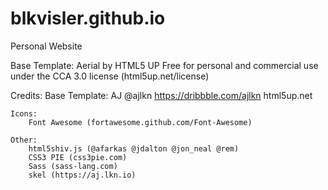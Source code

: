 # blkvisler.github.io
Personal Website


Base Template: Aerial by HTML5 UP
Free for personal and commercial use under the CCA 3.0 license (html5up.net/license)

Credits:
	Base Template:
		AJ @ajlkn
		https://dribbble.com/ajlkn
		html5up.net 
		
	Icons:
		Font Awesome (fortawesome.github.com/Font-Awesome)

	Other:
		html5shiv.js (@afarkas @jdalton @jon_neal @rem)
		CSS3 PIE (css3pie.com)
		Sass (sass-lang.com)
		skel (https://aj.lkn.io)

